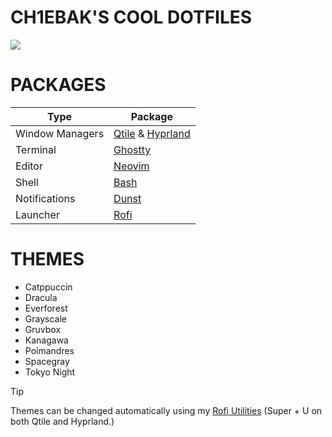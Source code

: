 # CH1EBAK'S COOL DOTFILES
![](https://raw.githubusercontent.com/ch1ebak/dotfiles/refs/heads/main/screenshots/everforest-qth.png)


# PACKAGES
| Type            | Package                                                                                                                                       |
| --------------- | --------------------------------------------------------------------------------------------------------------------------------------------- |
| Window Managers | [Qtile](https://github.com/ch1ebak/dotfiles/tree/main/.config/qtile) & [Hyprland](https://github.com/ch1ebak/dotfiles/tree/main/.config/hypr) |
| Terminal        | [Ghostty](https://github.com/ch1ebak/dotfiles/tree/main/.config/ghostty)                                                                      |
| Editor          | [Neovim](https://github.com/ch1ebak/dotfiles/tree/main/.config/nvim)                                                                          |
| Shell           | [Bash](https://github.com/ch1ebak/dotfiles/blob/main/.bashrc)                                                                                 |
| Notifications   | [Dunst](https://github.com/ch1ebak/dotfiles/tree/main/.config/dunst)                                                                          |
| Launcher        | [Rofi](https://github.com/ch1ebak/dotfiles/tree/main/.config/rofi)                                                                            |


# THEMES
- Catppuccin
- Dracula
- Everforest
- Grayscale
- Gruvbox
- Kanagawa
- Poimandres
- Spacegray
- Tokyo Night

> [!TIP]
> Themes can be changed automatically using my [Rofi Utilities](https://github.com/ch1ebak/dotfiles/blob/main/.config/rofi/modules/rofi-utilities) (Super + U on both Qtile and Hyprland.)
